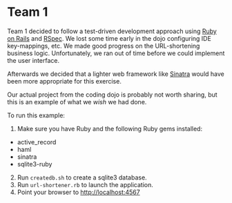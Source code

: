 Team 1
======

Team 1 decided to follow a test-driven development approach using [Ruby on Rails](http://rubyonrails.org/) and [RSpec](http://rspec.info/). We lost some time early in the dojo configuring IDE key-mappings, etc. We made good progress on the URL-shortening business logic. Unfortunately, we ran out of time before we could implement the user interface.

Afterwards we decided that a lighter web framework like [Sinatra](http://www.sinatrarb.com/) would have been more appropriate for this exercise.

Our actual project from the coding dojo is probably not worth sharing, but this is an example of what we *wish* we had done.

To run this example:

1. Make sure you have Ruby and the following Ruby gems installed:
  - active_record
  - haml
  - sinatra
  - sqlite3-ruby
2. Run <code>createdb.sh</code> to create a sqlite3 database.
3. Run <code>url-shortener.rb</code> to launch the application.
4. Point your browser to <http://localhost:4567>
